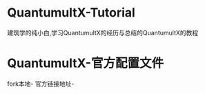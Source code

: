 # QuantumultX-Tutorial
建筑学的纯小白,学习QuantumultX的经历与总结的QuantumultX的教程

# QuantumultX-官方配置文件
fork本地-
官方链接地址-

